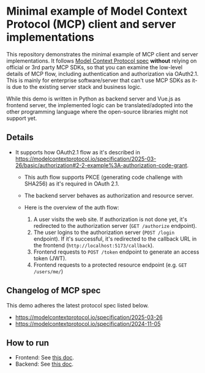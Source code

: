 # Minimal example of Model Context Protocol (MCP) client and server implementations

This repository demonstrates the minimal example of MCP client and server implementations.
It follows [Model Context Protocol spec](https://modelcontextprotocol.io/introduction)
**without** relying on official or 3rd party MCP SDKs, so that you can examine the low-level details of
MCP flow, including authentication and authorization via OAuth2.1.
This is mainly for enterprise software/server that can't use MCP SDKs as it-is due to the existing server stack and business logic.

While this demo is written in Python as backend server and Vue.js as frontend server,
the implemented logic can be translated/adopted into the other programming language
where the open-source libraries might not support yet.

## Details

- It supports how OAuth2.1 flow as it's described in https://modelcontextprotocol.io/specification/2025-03-26/basic/authorization#2-2-example%3A-authorization-code-grant.
  - This auth flow supports PKCE (generating code challenge with SHA256) as it's required in OAuth 2.1.
  - The backend server behaves as authorization and resource server.

  - Here is the overview of the auth flow:
    1. A user visits the web site. If authorization is not done yet, it's redirected to the authorization server (`GET /authorize` endpoint).
    1. The user logins to the authorization server (`POST /login` endpoint). If it's successful, it's redirected to the callback URL in the frontend (`http://localhost:5173/callback`).
    1. Frontend requests to `POST /token` endpoint to generate an access token (JWT).
    1. Frontend requests to a protected resource endpoint (e.g. `GET /users/me/`)

## Changelog of MCP spec

This demo adheres the latest protocol spec listed below.

- https://modelcontextprotocol.io/specification/2025-03-26
- https://modelcontextprotocol.io/specification/2024-11-05

## How to run

- Frontend: See [this doc](./frontend/README.md).
- Backend: See [this doc](./backend/README.md).

